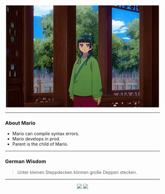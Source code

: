 <p align="center">
  <img src="assets/maomao.gif" />
</p>

---

### About Mario
- Mario can compile syntax errors.
- Mario develops in prod.
- Parent is the child of Mario.

---

### German Wisdom
> Unter kleinen Steppdecken können große Deppen stecken.

---

<p align="center">
  <a>
    <img height="180em" src="https://github-readme-stats-eight-theta.vercel.app/api?username=Torfkopp&show_icons=true&theme=dark&include_all_commits=true&count_private=true"/>
  </a>
  <a href="https://github.com/Torfkopp?tab=repositories">
    <img height="180em" src="https://github-readme-stats-eight-theta.vercel.app/api/top-langs/?username=torfkopp&layout=compact&theme=dark&langs_count=8&hide=java"/>
  </a>
</p>
